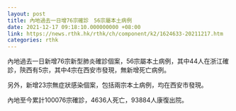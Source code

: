```yaml
---
layout: post
title: 內地過去一日增76宗確診　56宗屬本土病例
date: 2021-12-17 09:18:10.000000000 +08:00
link: https://news.rthk.hk/rthk/ch/component/k2/1624633-20211217.htm
categories: rthk
---
```


內地過去一日新增76宗新型肺炎確診個案，56宗屬本土病例，其中44人在浙江確診，陝西有5宗，其中4宗在西安市發現，無新增死亡病例。

另外，新增23宗無症狀感染個案，包括兩宗本土病例，均在西安市發現。

內地至今累計100076宗確診，4636人死亡，93884人康復出院。

